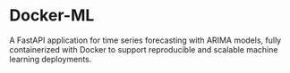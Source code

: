 # Docker-ML
A FastAPI application for time series forecasting with ARIMA models, fully containerized with Docker to support reproducible and scalable machine learning deployments.
